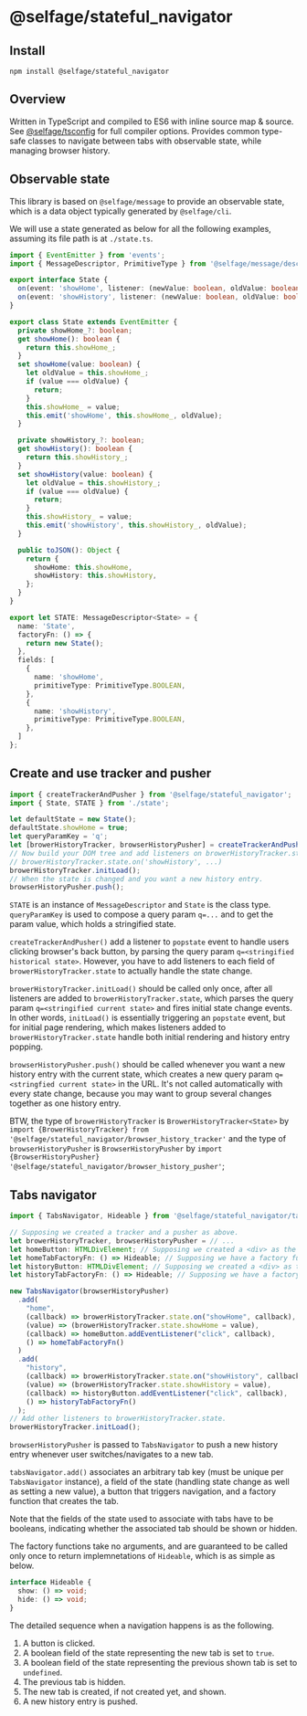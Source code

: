 # @selfage/stateful_navigator

## Install

`npm install @selfage/stateful_navigator`

## Overview

Written in TypeScript and compiled to ES6 with inline source map & source. See [@selfage/tsconfig](https://www.npmjs.com/package/@selfage/tsconfig) for full compiler options. Provides common type-safe classes to navigate between tabs with observable state, while managing browser history.

## Observable state

This library is based on `@selfage/message` to provide an observable state, which is a data object typically generated by `@selfage/cli`.

We will use a state generated as below for all the following examples, assuming its file path is at `./state.ts`.

```TypeScript
import { EventEmitter } from 'events';
import { MessageDescriptor, PrimitiveType } from '@selfage/message/descriptor';

export interface State {
  on(event: 'showHome', listener: (newValue: boolean, oldValue: boolean) => void): this;
  on(event: 'showHistory', listener: (newValue: boolean, oldValue: boolean) => void): this;
}

export class State extends EventEmitter {
  private showHome_?: boolean;
  get showHome(): boolean {
    return this.showHome_;
  }
  set showHome(value: boolean) {
    let oldValue = this.showHome_;
    if (value === oldValue) {
      return;
    }
    this.showHome_ = value;
    this.emit('showHome', this.showHome_, oldValue);
  }

  private showHistory_?: boolean;
  get showHistory(): boolean {
    return this.showHistory_;
  }
  set showHistory(value: boolean) {
    let oldValue = this.showHistory_;
    if (value === oldValue) {
      return;
    }
    this.showHistory_ = value;
    this.emit('showHistory', this.showHistory_, oldValue);
  }

  public toJSON(): Object {
    return {
      showHome: this.showHome,
      showHistory: this.showHistory,
    };
  }
}

export let STATE: MessageDescriptor<State> = {
  name: 'State',
  factoryFn: () => {
    return new State();
  },
  fields: [
    {
      name: 'showHome',
      primitiveType: PrimitiveType.BOOLEAN,
    },
    {
      name: 'showHistory',
      primitiveType: PrimitiveType.BOOLEAN,
    },
  ]
};
```

## Create and use tracker and pusher

```TypeScript
import { createTrackerAndPusher } from '@selfage/stateful_navigator';
import { State, STATE } from './state';

let defaultState = new State();
defaultState.showHome = true;
let queryParamKey = 'q';
let [browerHistoryTracker, browserHistoryPusher] = createTrackerAndPusher(defaultState, STATE, queryParamKey);
// Now build your DOM tree and add listeners on browerHistoryTracker.state
// browerHistoryTracker.state.on('showHistory', ...)
browerHistoryTracker.initLoad();
// When the state is changed and you want a new history entry.
browserHistoryPusher.push();
```

`STATE` is an instance of `MessageDescriptor` and `State` is the class type. `queryParamKey` is used to compose a query param `q=...` and to get the param value, which holds a stringified state.

`createTrackerAndPusher()` add a listener to `popstate` event to handle users clicking browser's back button, by parsing the query param `q=<stringified historical state>`. However, you have to add listeners to each field of `browerHistoryTracker.state` to actually handle the state change.

`browerHistoryTracker.initLoad()` should be called only once, after all listeners are added to `browerHistoryTracker.state`, which parses the query param `q=<stringified current state>` and fires initial state change events. In other words, `initLoad()` is essentially triggering an `popstate` event, but for initial page rendering, which makes listeners added to `browerHistoryTracker.state` handle both initial rendering and history entry popping.

`browserHistoryPusher.push()` should be called whenever you want a new history entry with the current state, which creates a new query param `q=<stringfied current state>` in the URL. It's not called automatically with every state change, because you may want to group several changes together as one history entry.

BTW, the type of `browerHistoryTracker` is `BrowerHistoryTracker<State>` by `import {BrowerHistoryTracker} from '@selfage/stateful_navigator/browser_history_tracker'` and the type of `browserHistoryPusher` is `BrowserHistoryPusher` by `import {BrowserHistoryPusher} '@selfage/stateful_navigator/browser_history_pusher'`;

## Tabs navigator

```TypeScript
import { TabsNavigator, Hideable } from '@selfage/stateful_navigator/tabs';

// Supposing we created a tracker and a pusher as above.
let browerHistoryTracker, browserHistoryPusher = // ...
let homeButton: HTMLDivElement; // Supposing we created a <div> as the button going to the home page.
let homeTabFactoryFn: () => Hideable; // Supposing we have a factory function that creates a hideable home tab.
let historyButton: HTMLDivElement; // Supposing we created a <div> as the button going to the history page.
let historyTabFactoryFn: () => Hideable; // Supposing we have a factory function that creates a hideable history tab.

new TabsNavigator(browserHistoryPusher)
  .add(
    "home",
    (callback) => browerHistoryTracker.state.on("showHome", callback),
    (value) => (browerHistoryTracker.state.showHome = value),
    (callback) => homeButton.addEventListener("click", callback),
    () => homeTabFactoryFn()
  )
  .add(
    "history",
    (callback) => browerHistoryTracker.state.on("showHistory", callback),
    (value) => (browerHistoryTracker.state.showHistory = value),
    (callback) => historyButton.addEventListener("click", callback),
    () => historyTabFactoryFn()
  );
// Add other listeners to browerHistoryTracker.state.
browerHistoryTracker.initLoad();
```

`browserHistoryPusher` is passed to `TabsNavigator` to push a new history entry whenever user switches/navigates to a new tab.

`tabsNavigator.add()` associates an arbitrary tab key (must be unique per `TabsNavigator` instance), a field of the state (handling state change as well as setting a new value), a button that triggers navigation, and a factory function that creates the tab.

Note that the fields of the state used to associate with tabs have to be booleans, indicating whether the associated tab should be shown or hidden.

The factory functions take no arguments, and are guaranteed to be called only once to return implemnetations of `Hideable`, which is as simple as below.

```TypeScript
interface Hideable {
  show: () => void;
  hide: () => void;
}
```

The detailed sequence when a navigation happens is as the following.

1. A button is clicked.
1. A boolean field of the state representing the new tab is set to `true`.
1. A boolean field of the state representing the previous shown tab is set to `undefined`.
1. The previous tab is hidden.
1. The new tab is created, if not created yet, and shown.
1. A new history entry is pushed.
